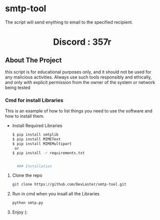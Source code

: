# smtp-tool
The script will send enything to email to the specified recipient.

<h1 align="center"> Discord : 357r</h1>

<!-- ABOUT THE PROJECT -->
## About The Project
this script is for educational purposes only, and it should not be used for any malicious activities. Always use such tools responsibly and ethically, and only with explicit permission from the owner of the system or network being tested



<!--Getting started -->

 ### Cmd for install Libraries

 This is an example of how to list things you need to use the software and how to install them.
* Install Required Libraries
  ```sh
  $ pip install smtplib
  $ pip install MIMEText
  $ pip install MIMEMultipart
   or
  $ pip install -r requirements.txt


    ### Installation

1. Clone the repo
   ```sh
   git clone https://github.com/DevLaster/smtp-tool.git
   
2. Run in cmd when you insall all the Libraries
   ```sh
   python smtp.py

3. Enjoy (:
